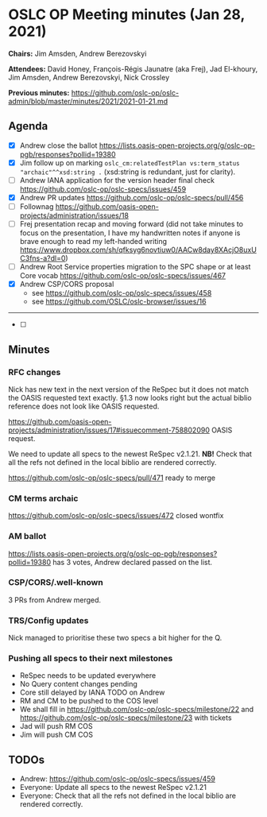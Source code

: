 # OSLC OP Meeting minutes (Jan 28, 2021)

**Chairs:** Jim Amsden, Andrew Berezovskyi

**Attendees:** David Honey, François-Régis Jaunatre (aka Frej), Jad El-khoury, Jim Amsden, Andrew Berezovskyi, Nick Crossley

**Previous minutes:** https://github.com/oslc-op/oslc-admin/blob/master/minutes/2021/2021-01-21.md

## Agenda

- [x] Andrew close the ballot https://lists.oasis-open-projects.org/g/oslc-op-pgb/responses?pollid=19380
- [x] Jim follow up on marking `oslc_cm:relatedTestPlan vs:term_status "archaic"^^xsd:string .` (xsd:string is redundant, just for clarity).
- [ ] Andrew IANA application for the version header final check https://github.com/oslc-op/oslc-specs/issues/459
- [x] Andrew PR updates https://github.com/oslc-op/oslc-specs/pull/456
- [ ] Follownag https://github.com/oasis-open-projects/administration/issues/18
- [ ] Frej presentation recap and moving forward (did not take minutes to focus on the presentation, I have my handwritten notes if anyone is brave enough to read my left-handed writing https://www.dropbox.com/sh/qfksyg6novtiuw0/AACw8day8XAcjO8uxUC3fns-a?dl=0)
- [ ] Andrew Root Service properties migration to the SPC shape or at least Core vocab https://github.com/oslc-op/oslc-specs/issues/467
- [x] Andrew CSP/CORS proposal
    - see https://github.com/oslc-op/oslc-specs/issues/458
    - see https://github.com/OSLC/oslc-browser/issues/16

---

- [ ] 

## Minutes

### RFC changes

Nick has new text in the next version of the ReSpec but it does not match the OASIS requested text exactly. §1.3 now looks right but the actual biblio reference does not look like OASIS requested.

https://github.com/oasis-open-projects/administration/issues/17#issuecomment-758802090 OASIS request.

We need to update all specs to the newest ReSpec v2.1.21. **NB!** Check that all the refs not defined in the local biblio are rendered correctly.

https://github.com/oslc-op/oslc-specs/pull/471 ready to merge

### CM terms archaic

https://github.com/oslc-op/oslc-specs/issues/472 closed wontfix

### AM ballot

https://lists.oasis-open-projects.org/g/oslc-op-pgb/responses?pollid=19380 has 3 votes, Andrew declared passed on the list.

### CSP/CORS/.well-known

3 PRs from Andrew merged.

### TRS/Config updates

Nick managed to prioritise these two specs a bit higher for the Q.

### Pushing all specs to their next milestones

- ReSpec needs to be updated everywhere
- No Query content changes pending
- Core still delayed by IANA TODO on Andrew
- RM and CM to be pushed to the COS level
- We shall fill in https://github.com/oslc-op/oslc-specs/milestone/22 and https://github.com/oslc-op/oslc-specs/milestone/23 with tickets
- Jad will push RM COS
- Jim will push CM COS



## TODOs

- Andrew: https://github.com/oslc-op/oslc-specs/issues/459
- Everyone: Update all specs to the newest ReSpec v2.1.21
- Everyone: Check that all the refs not defined in the local biblio are rendered correctly.
